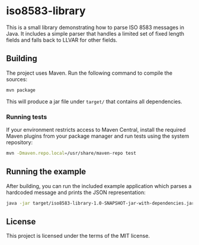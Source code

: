 # iso8583-library

This is a small library demonstrating how to parse ISO 8583 messages in Java.
It includes a simple parser that handles a limited set of fixed length fields
and falls back to LLVAR for other fields.

## Building

The project uses Maven. Run the following command to compile the sources:

```bash
mvn package
```

This will produce a jar file under `target/` that contains all dependencies.

### Running tests

If your environment restricts access to Maven Central, install the required
Maven plugins from your package manager and run tests using the system
repository:

```bash
mvn -Dmaven.repo.local=/usr/share/maven-repo test
```


## Running the example

After building, you can run the included example application which parses a
hardcoded message and prints the JSON representation:

```bash
java -jar target/iso8583-library-1.0-SNAPSHOT-jar-with-dependencies.jar
```

## License

This project is licensed under the terms of the MIT license.
